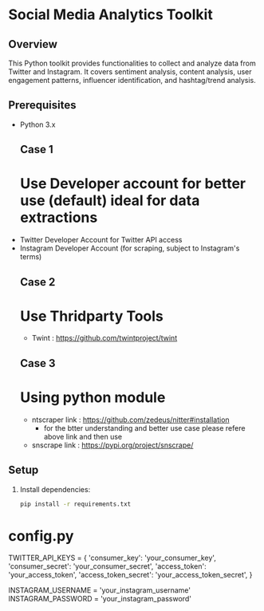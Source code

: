# Social Media Analytics Toolkit

## Overview

This Python toolkit provides functionalities to collect and analyze data from Twitter and Instagram. It covers sentiment analysis, content analysis, user engagement patterns, influencer identification, and hashtag/trend analysis.

## Prerequisites

- Python 3.x
  ## Case 1
  # Use Developer account for better use (default) ideal for data extractions
- Twitter Developer Account for Twitter API access 
- Instagram Developer Account (for scraping, subject to Instagram's terms)
  ## Case 2
  # Use Thridparty Tools
  - Twint : https://github.com/twintproject/twint
  ## Case 3
  # Using python  module
  -  ntscraper link : https://github.com/zedeus/nitter#installation
      - for the btter understanding and better use case please refere above link and then use
  -  snscrape  link : https://pypi.org/project/snscrape/
## Setup

1. Install dependencies:

   ```bash
   pip install -r requirements.txt
# config.py
TWITTER_API_KEYS = {
    'consumer_key': 'your_consumer_key',
    'consumer_secret': 'your_consumer_secret',
    'access_token': 'your_access_token',
    'access_token_secret': 'your_access_token_secret',
}

INSTAGRAM_USERNAME = 'your_instagram_username'
INSTAGRAM_PASSWORD = 'your_instagram_password'
